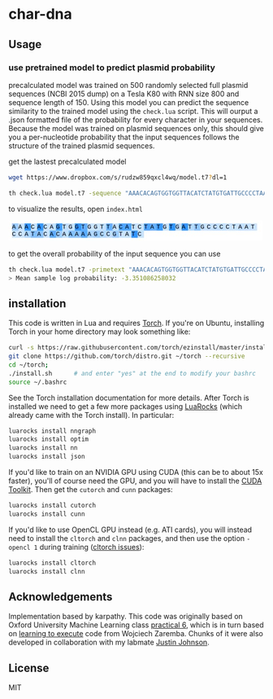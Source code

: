 
# char-dna

## Usage

### use pretrained model to predict plasmid probability

precalculated model was trained on 500 randomly selected full plasmid sequences (NCBI 2015 dump) on a Tesla K80 with RNN size 800 and sequence length of 150. Using this model you can predict the sequence similarity to the trained model using the `check.lua` script. This will ourput a .json formatted file of the probability for every character in your sequences. Because the model was trained on plasmid sequences only, this should give you a per-nucleotide probability that the input sequences follows the structure of the trained plasmid sequences. 

get the lastest precalculated model

```bash
wget https://www.dropbox.com/s/rudzw859qxcl4wq/model.t7?dl=1
```


```bash
th check.lua model.t7 -sequence "AAACACAGTGGTGGTTACATCTATGTGATTGCCCCTAATCCATACACAAAAAGCCGTATC" > test.json
```

to visualize the results, open `index.html` 

![ScreenShot](sample.jpg)

to get the overall probability of the input sequence you can use

```bash
th check.lua model.t7 -primetext "AAACACAGTGGTGGTTACATCTATGTGATTGCCCCTAATCCATACACAAAAAGCCGTATC" -overall 1 -log 1
> Mean sample log probability: -3.351086258032	
```

## installation

This code is written in Lua and requires [Torch](http://torch.ch/). If you're on Ubuntu, installing Torch in your home directory may look something like: 

```bash
curl -s https://raw.githubusercontent.com/torch/ezinstall/master/install-deps | bash
git clone https://github.com/torch/distro.git ~/torch --recursive
cd ~/torch; 
./install.sh      # and enter "yes" at the end to modify your bashrc
source ~/.bashrc
```

See the Torch installation documentation for more details. After Torch is installed we need to get a few more packages using [LuaRocks](https://luarocks.org/) (which already came with the Torch install). In particular:

```bash
luarocks install nngraph 
luarocks install optim
luarocks install nn
luarocks install json
```

If you'd like to train on an NVIDIA GPU using CUDA (this can be to about 15x faster), you'll of course need the GPU, and you will have to install the [CUDA Toolkit](https://developer.nvidia.com/cuda-toolkit). Then get the `cutorch` and `cunn` packages:

```bash
luarocks install cutorch
luarocks install cunn
```

If you'd like to use OpenCL GPU instead (e.g. ATI cards), you will instead need to install the `cltorch` and `clnn` packages, and then use the option `-opencl 1` during training ([cltorch issues](https://github.com/hughperkins/cltorch/issues)):

```bash
luarocks install cltorch
luarocks install clnn
```


## Acknowledgements

Implementation based by karpathy. This code was originally based on Oxford University Machine Learning class [practical 6](https://github.com/oxford-cs-ml-2015/practical6), which is in turn based on [learning to execute](https://github.com/wojciechz/learning_to_execute) code from Wojciech Zaremba. Chunks of it were also developed in collaboration with my labmate [Justin Johnson](http://cs.stanford.edu/people/jcjohns/).

## License

MIT
